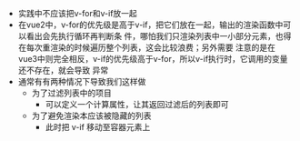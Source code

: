 - 实践中不应该把v-for和v-if放⼀起
- 在vue2中，v-for的优先级是⾼于v-if，把它们放在⼀起，输出的渲染函数中可以看出会先执⾏循环再判断条
件，哪怕我们只渲染列表中⼀⼩部分元素，也得在每次重渲染的时候遍历整个列表，这会⽐较浪费；另外需要
注意的是在vue3中则完全相反，v-if的优先级⾼于v-for，所以v-if执⾏时，它调⽤的变量还不存在，就会导致
异常
- 通常有有两种情况下导致我们这样做
  - 为了过滤列表中的项⽬
    - 可以定义⼀个计算属性，让其返回过滤后的列表即可
  - 为了避免渲染本应该被隐藏的列表
    - 此时把 v-if 移动⾄容器元素上